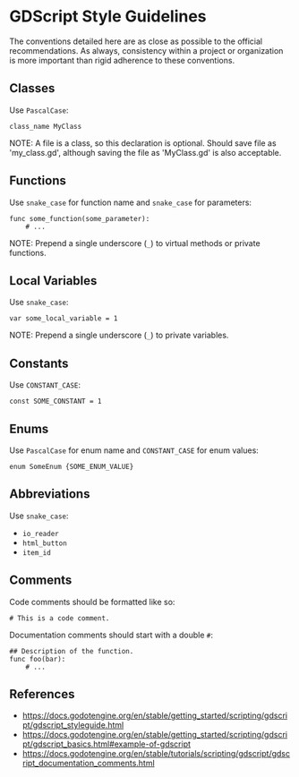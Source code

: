 # GDScript Style Guidelines
The conventions detailed here are as close as possible to the official recommendations. As always, consistency within a project or organization is more important than rigid adherence to these conventions.

## Classes
Use `PascalCase`:
```gdscript
class_name MyClass
```

NOTE: A file is a class, so this declaration is optional. Should save file as 'my_class.gd', although saving the file as 'MyClass.gd' is also acceptable.

## Functions
Use `snake_case` for function name and `snake_case` for parameters:
```gdscript
func some_function(some_parameter):
    # ...
```

NOTE: Prepend a single underscore (`_`) to virtual methods or private functions.

## Local Variables
Use `snake_case`:
```gdscript
var some_local_variable = 1
```

NOTE: Prepend a single underscore (`_`) to private variables.

## Constants
Use `CONSTANT_CASE`:
```gdscript
const SOME_CONSTANT = 1
```

## Enums
Use `PascalCase` for enum name and `CONSTANT_CASE` for enum values:
```gdscript
enum SomeEnum {SOME_ENUM_VALUE}
```

## Abbreviations
Use `snake_case`:
- `io_reader`
- `html_button`
- `item_id`

## Comments
Code comments should be formatted like so:
```gdscript
# This is a code comment.
```

Documentation comments should start with a double `#`:
```gdscript
## Description of the function.
func foo(bar):
    # ...
```

## References
- https://docs.godotengine.org/en/stable/getting_started/scripting/gdscript/gdscript_styleguide.html
- https://docs.godotengine.org/en/stable/getting_started/scripting/gdscript/gdscript_basics.html#example-of-gdscript
- https://docs.godotengine.org/en/stable/tutorials/scripting/gdscript/gdscript_documentation_comments.html